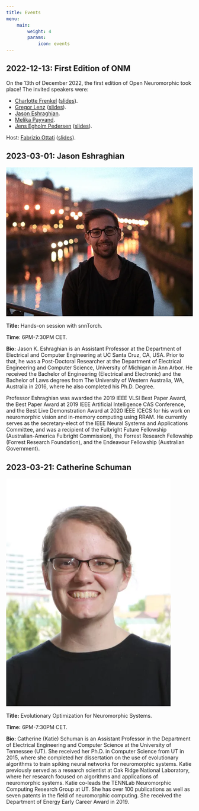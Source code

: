 ```yaml
---
title: Events
menu:
    main: 
        weight: 4
        params:
            icon: events
---
```


## 2022-12-13: First Edition of ONM

On the 13th of December 2022, the first edition of Open Neuromorphic took place! The invited speakers were:
- [Charlotte Frenkel](https://chfrenkel.github.io) ([slides](/onm-events/event-22-12-13/slides/charlotte-frenkel.pdf)).
- [Gregor Lenz](https://lenzgregor.com) ([slides](https://slides.com/gregorlenz/open-neuromorphic)).
- [Jason Eshraghian](https://jasoneshraghian.com).
- [Melika Payvand](https://services.ini.uzh.ch/people/melika).
- [Jens Egholm Pedersen](https://jepedersen.dk) ([slides](https://jepedersen.dk/slides/2212_ONM/index.html)).

Host: [Fabrizio Ottati](https://fabrizio-ottati.github.io) ([slides](/onm-events/event-22-12-13/slides/fabrizio-ottati.pdf)).

## 2023-03-01: Jason Eshraghian

![Jason Eshraghian](jason-eshraghian.webp)

**Title:** Hands-on session with snnTorch.

**Time**: 6PM-7:30PM CET.

**Bio:** Jason K. Eshraghian is an Assistant Professor at the Department of Electrical and Computer Engineering at UC Santa Cruz, CA, USA. Prior to that, he was a Post-Doctoral Researcher at the Department of Electrical Engineering and Computer Science, University of Michigan in Ann Arbor. He received the Bachelor of Engineering (Electrical and Electronic) and the Bachelor of Laws degrees from The University of Western Australia, WA, Australia in 2016, where he also completed his Ph.D. Degree. 

Professor Eshraghian was awarded the 2019 IEEE VLSI Best Paper Award, the Best Paper Award at 2019 IEEE Artificial Intelligence CAS Conference, and the Best Live Demonstration Award at 2020 IEEE ICECS for his work on neuromorphic vision and in-memory computing using RRAM. He currently serves as the secretary-elect of the IEEE Neural Systems and Applications Committee, and was a recipient of the Fulbright Future Fellowship (Australian-America Fulbright Commission), the Forrest Research Fellowship (Forrest Research Foundation), and the Endeavour Fellowship (Australian Government).


## 2023-03-21: Catherine Schuman 

![Catherine Schuman](catherine-schuman.webp)

**Title:** Evolutionary Optimization for Neuromorphic Systems.

**Time:** 6PM-7:30PM CET.

**Bio:** Catherine (Katie) Schuman is an Assistant Professor in the Department of Electrical Engineering and Computer Science at the University of Tennessee (UT). She received her Ph.D. in Computer Science from UT in 2015, where she completed her dissertation on the use of evolutionary algorithms to train spiking neural networks for neuromorphic systems. Katie previously served as a research scientist at Oak Ridge National Laboratory, where her research focused on algorithms and applications of neuromorphic systems.  Katie co-leads the TENNLab Neuromorphic Computing Research Group at UT.  She has over 100 publications as well as seven patents in the field of neuromorphic computing. She received the Department of Energy Early Career Award in 2019.
 
